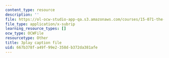 ```yaml
---
content_type: resource
description: ''
file: https://ol-ocw-studio-app-qa.s3.amazonaws.com/courses/15-071-the-analytics-edge-spring-2017/667b378fa49f99e2358db372da381afe_xyZEB6vkPb8.srt
file_type: application/x-subrip
learning_resource_types: []
ocw_type: OCWFile
resourcetype: Other
title: 3play caption file
uid: 667b378f-a49f-99e2-358d-b372da381afe
---
```

